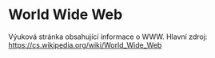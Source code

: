 # World Wide Web
Výuková stránka obsahující informace o WWW.
Hlavní zdroj: https://cs.wikipedia.org/wiki/World_Wide_Web